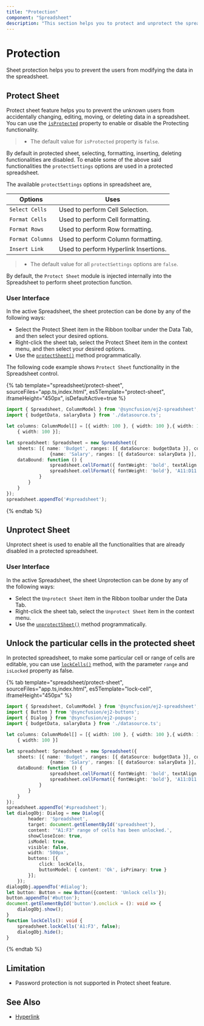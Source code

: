 ```yaml
---
title: "Protection"
component: "Spreadsheet"
description: "This section helps you to protect and unprotect the spreadsheet."
---
```


# Protection

Sheet protection helps you to prevent the users from modifying the data in the spreadsheet.

## Protect Sheet

Protect sheet feature helps you to prevent the unknown users from accidentally changing, editing, moving, or deleting data in a spreadsheet.
You can use the [`isProtected`](../api/spreadsheet/#isProtected) property to enable or disable the Protecting functionality.

> * The default value for `isProtected` property is `false`.

By default in protected sheet, selecting, formatting, inserting, deleting functionalities are disabled. To enable some of the above said functionalities
the `protectSettings` options are used in a protected spreadsheet.

The available `protectSettings` options in spreadsheet are,

| Options | Uses |
|-----|------|
| `Select Cells` | Used to perform Cell Selection. |
| `Format Cells` | Used to perform Cell formatting. |
| `Format Rows` | Used to perform Row formatting. |
| `Format Columns` | Used to perform Column formatting. |
| `Insert Link` | Used to perform Hyperlink Insertions. |

> * The default value for all `protectSettings` options are `false`.

By default, the `Protect Sheet` module is injected internally into the Spreadsheet to perform sheet protection function.

### User Interface

In the active Spreadsheet, the sheet protection can be done by any of the following ways:

* Select the Protect Sheet item in the Ribbon toolbar under the Data Tab, and then select your desired options.
* Right-click the sheet tab, select the Protect Sheet item in the context menu, and then select your desired options.
* Use the [`protectSheet()`](../api/spreadsheet/#protectSheet) method programmatically.

The following code example shows `Protect Sheet` functionality in the Spreadsheet control.

{% tab template="spreadsheet/protect-sheet", sourceFiles="app.ts,index.html", es5Template="protect-sheet", iframeHeight="450px", isDefaultActive=true %}

```typescript
import { Spreadsheet, ColumnModel } from '@syncfusion/ej2-spreadsheet';
import { budgetData, salaryData } from './datasource.ts';

let columns: ColumnModel[] = [{ width: 100 }, { width: 100 },{ width: 100},
    { width: 100 }];

let spreadsheet: Spreadsheet = new Spreadsheet({
    sheets: [{ name: 'Budget', ranges: [{ dataSource: budgetData }], columns: columns,isProtected: true, protectSettings: {selectCells: true} },
                {name: 'Salary', ranges: [{ dataSource: salaryData }], columns: columns}],
    dataBound: function () {
                spreadsheet.cellFormat({ fontWeight: 'bold', textAlign: 'center' }, 'A1:D1');
                spreadsheet.cellFormat({ fontWeight: 'bold'}, 'A11:D11');
            }
        }
    }
});
spreadsheet.appendTo('#spreadsheet');
```

{% endtab %}

## Unprotect Sheet

Unprotect sheet is used to enable all the functionalities that are already disabled in a protected spreadsheet.

### User Interface

In the active Spreadsheet, the sheet Unprotection can be done by any of the following ways:

* Select the `Unprotect Sheet` item in the Ribbon toolbar under the Data Tab.
* Right-click the sheet tab, select the `Unprotect Sheet` item in the context menu.
* Use the [`unprotectSheet()`](../api/spreadsheet/#unprotectSheet) method programmatically.

## Unlock the particular cells in the protected sheet

In protected spreadsheet, to make some particular cell or range of cells are editable, you can use [`lockCells()`](../api/spreadsheet/#lockCells) method, with the parameter `range` and `isLocked` property as false.

{% tab template="spreadsheet/protect-sheet", sourceFiles="app.ts,index.html", es5Template="lock-cell", iframeHeight="450px" %}

```typescript
import { Spreadsheet, ColumnModel } from '@syncfusion/ej2-spreadsheet';
import { Button } from '@syncfusion/ej2-buttons';
import { Dialog } from '@syncfusion/ej2-popups';
import { budgetData, salaryData } from './datasource.ts';

let columns: ColumnModel[] = [{ width: 100 }, { width: 100 },{ width: 100},
    { width: 100 }]

let spreadsheet: Spreadsheet = new Spreadsheet({
    sheets: [{ name: 'Budget', ranges: [{ dataSource: budgetData }], columns: columns,isProtected: true, protectSettings: {selectCells: true} },
                {name: 'Salary', ranges: [{ dataSource: salaryData }], columns: columns}],
    dataBound: function () {
                spreadsheet.cellFormat({ fontWeight: 'bold', textAlign: 'center' }, 'A1:D1');
                spreadsheet.cellFormat({ fontWeight: 'bold'}, 'A11:D11');
            }
        }
    }
});
spreadsheet.appendTo('#spreadsheet');
let dialogObj: Dialog = new Dialog({
        header: 'Spreadsheet',
        target: document.getElementById('spreadsheet'),
        content: '"A1:F3" range of cells has been unlocked.',
        showCloseIcon: true,
        isModel: true,
        visible: false,
        width: '500px',
        buttons: [{
            click: lockCells,
            buttonModel: { content: 'Ok', isPrimary: true }
        }];
    });
dialogObj.appendTo('#dialog');
let button: Button = new Button({content: 'Unlock cells'});
button.appendTo('#button');
document.getElementById('button').onclick = (): void => {
    dialogObj.show();
}
function lockCells(): void {
    spreadsheet.lockCells('A1:F3', false);
    dialogObj.hide();
}
```

{% endtab %}

## Limitation

* Password protection is not supported in Protect sheet feature.

## See Also

* [Hyperlink](./link)